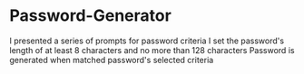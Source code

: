 # Password-Generator

I presented a series of prompts for password criteria
I set the password's length of at least 8 characters and no more than 128 characters
Password is generated when matched password's selected criteria

